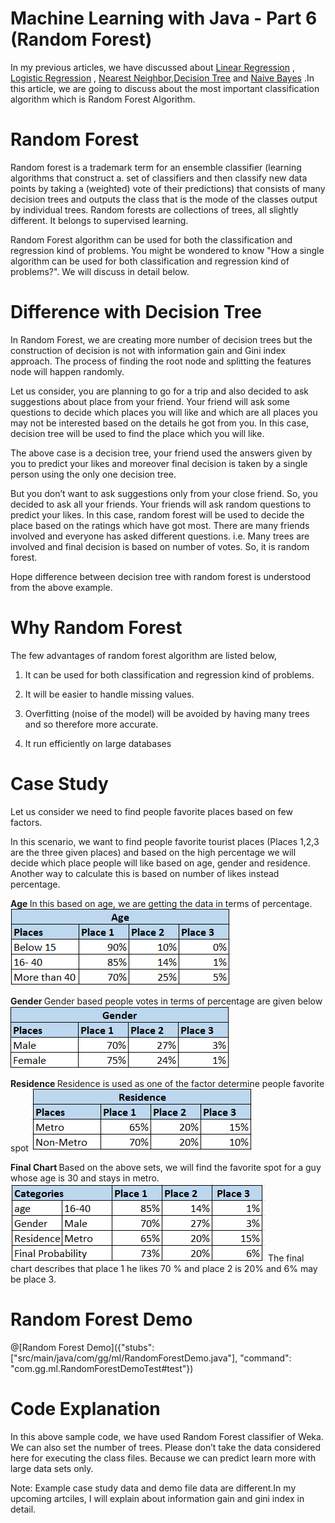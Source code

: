 # Machine Learning with Java - Part 6 (Random Forest)

In my previous articles, we have discussed about  [Linear Regression](https://tech.io/playgrounds/3771/machine-learning-with-java---part-1-linear-regression) , [Logistic Regression](https://tech.io/playgrounds/34a7ecd0a4487577f516d92548af66891284/machine-learning-with-java---part-2-logistic-regression) , [Nearest Neighbor](https://tech.io/playgrounds/5439/machine-learning-with-java---part-3-k-nearest-neighbor),[Decision Tree](https://tech.io/playgrounds/5844/machine-learning-with-java---part-4-decision-tree) and [Naive Bayes](https://tech.io/playgrounds/6734/machine-learning-with-java---part-5-naive-bayes) .In this article, we are going to discuss about the most important classification algorithm which is Random Forest Algorithm.

# Random Forest 

Random forest is a trademark term for an ensemble classifier (learning algorithms that construct a. set of classifiers and then classify new data points by taking a (weighted) vote of their predictions) that consists of many decision trees and outputs the class that is the mode of the classes output by individual trees. Random forests are collections of trees, all slightly different.
It belongs to supervised learning.

Random Forest algorithm can be used for both the classification and regression kind of problems. You might be wondered to know "How a single algorithm can be used for both classification and regression kind of problems?". We will discuss in detail below.

# Difference with Decision Tree

In Random Forest, we are creating more number of decision trees but the construction of decision is not with information gain and Gini index approach. The process of finding the root node and splitting the features node will happen randomly.

Let us consider, you are planning to go for a trip and also decided to ask suggestions about place from your friend. Your friend will ask some questions to decide which places you will like and which are all places you may not be interested based on the details he got from you. In this case, decision tree will be used to find the place which you will like.

The above case is a decision tree, your friend used the answers given by you to predict your likes and moreover final decision is taken by a single person using the only one decision tree.

But you don’t want to ask suggestions only from your close friend. So, you decided to ask all your friends. Your friends will ask random questions to predict your likes. In this case, random forest will be used to decide the place based on the ratings which have got most. There are many friends involved and everyone has asked different questions. i.e. Many trees are involved and final decision is based on number of votes. So, it is random forest.

Hope difference between decision tree with random forest is understood from the above example.

# Why Random Forest

The few advantages of random forest algorithm are listed below,

1. It can be used for both classification and regression kind of problems.

2. It will be easier to handle missing values.

3. Overfitting (noise of the model) will be avoided by having many trees and so therefore more accurate.

4. It run efficiently on large databases

# Case Study

Let us consider we need to find people favorite places based on few factors.

In this scenario, we want to find people favorite tourist places (Places 1,2,3 are the three given places) and based on the high percentage we will decide which place people will like based on age, gender and residence. Another way to calculate this is based on number of likes instead percentage.

 <B> Age </B>
 In this based on age, we are getting the data in terms of percentage.
 ![Train Diagram](pic1.PNG) 
 
 <B> Gender </B>
 Gender based people votes in terms of percentage are given below
 ![Test Diagram](pic2.PNG)

 <B> Residence </B>
 Residence is used as one of the factor determine people favorite spot
 ![Train Diagram](pic3.PNG)     
  
  <B> Final Chart </B>
  Based on the above sets, we will find the favorite spot for a guy whose age is 30 and stays in metro.
  ![Test Diagram](pic4.PNG)
  The final chart describes that place 1 he likes 70 % and place 2 is 20% and 6% may be place 3.


# Random Forest Demo

@[Random Forest Demo]({"stubs": ["src/main/java/com/gg/ml/RandomForestDemo.java"], "command": "com.gg.ml.RandomForestDemoTest#test"})


# Code Explanation

In this above sample code, we have used Random Forest classifier of Weka. We can also set the number of trees. Please don’t take the data considered here for executing the class files. Because we can predict learn more with large data sets only.

Note: Example case study data and demo file data are different.In my upcoming artciles, I will explain about information gain and gini index in detail.




